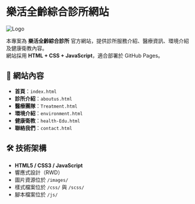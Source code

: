 # 樂活全齡綜合診所網站

![Logo](./images/logo.png)

本專案為 **樂活全齡綜合診所** 官方網站，提供診所服務介紹、醫療資訊、環境介紹及健康衛教內容。  
網站採用 **HTML + CSS + JavaScript**，適合部署於 GitHub Pages。

## 📌 網站內容

- **首頁**：`index.html`  
- **診所介紹**：`aboutus.html`  
- **醫療團隊**：`Treatment.html`  
- **環境介紹**：`environment.html`  
- **健康衛教**：`health-Edu.html`  
- **聯絡我們**：`contact.html`  

## 🛠 技術架構

- **HTML5 / CSS3 / JavaScript**
- 響應式設計（RWD）
- 圖片資源位於 `/images/`
- 樣式檔案位於 `/css/` 與 `/scss/`
- 腳本檔案位於 `/js/`